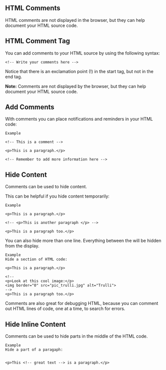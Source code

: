 HTML Comments
---

HTML comments are not displayed in the browser, but they can help document your HTML source code.




HTML Comment Tag
---
You can add comments to your HTML source by using the following syntax:

    <!-- Write your comments here -->

Notice that there is an exclamation point (!) in the start tag, but not in the end tag.

**Note:** Comments are not displayed by the browser, but they can help document your HTML source code.



Add Comments
---
With comments you can place notifications and reminders in your HTML code:

    Example
    
    <!-- This is a comment -->
    
    <p>This is a paragraph.</p>
    
    <!-- Remember to add more information here -->


Hide Content
---
Comments can be used to hide content.

This can be helpful if you hide content temporarily:

    Example
    
    <p>This is a paragraph.</p>
    
    <!-- <p>This is another paragraph </p> -->
    
    <p>This is a paragraph too.</p>

You can also hide more than one line. Everything between the <!-- and the --> will be hidden from the display.

    Example
    Hide a section of HTML code:
    
    <p>This is a paragraph.</p>
    
    <!--
    <p>Look at this cool image:</p>
    <img border="0" src="pic_trulli.jpg" alt="Trulli">
    -->
    <p>This is a paragraph too.</p>

Comments are also great for debugging HTML, because you can comment out HTML lines of code, one at a time, to search for errors.



Hide Inline Content
---
Comments can be used to hide parts in the middle of the HTML code.

    Example
    Hide a part of a paragaph:
    
   
    <p>This <!-- great text --> is a paragraph.</p>
